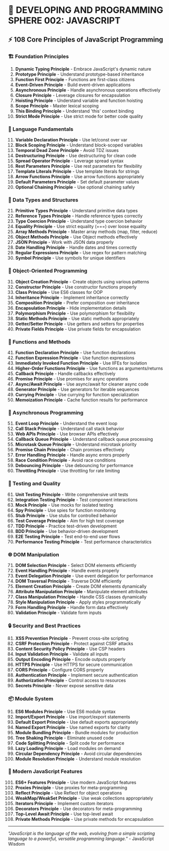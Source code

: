 # 🌟 DEVELOPING AND PROGRAMMING SPHERE 002: JAVASCRIPT

## ⚡ 108 Core Principles of JavaScript Programming

### 🏗️ Foundation Principles

1. **Dynamic Typing Principle** - Embrace JavaScript's dynamic nature
2. **Prototype Principle** - Understand prototype-based inheritance
3. **Function First Principle** - Functions are first-class citizens
4. **Event-Driven Principle** - Build event-driven applications
5. **Asynchronous Principle** - Handle asynchronous operations effectively
6. **Closure Principle** - Leverage closures for encapsulation
7. **Hoisting Principle** - Understand variable and function hoisting
8. **Scope Principle** - Master lexical scoping
9. **This Binding Principle** - Understand 'this' context binding
10. **Strict Mode Principle** - Use strict mode for better code quality

### 🎯 Language Fundamentals

11. **Variable Declaration Principle** - Use let/const over var
12. **Block Scoping Principle** - Understand block-scoped variables
13. **Temporal Dead Zone Principle** - Avoid TDZ issues
14. **Destructuring Principle** - Use destructuring for clean code
15. **Spread Operator Principle** - Leverage spread syntax
16. **Rest Parameters Principle** - Use rest parameters for flexibility
17. **Template Literals Principle** - Use template literals for strings
18. **Arrow Functions Principle** - Use arrow functions appropriately
19. **Default Parameters Principle** - Set default parameter values
20. **Optional Chaining Principle** - Use optional chaining safely

### 🧮 Data Types and Structures

21. **Primitive Types Principle** - Understand primitive data types
22. **Reference Types Principle** - Handle reference types correctly
23. **Type Coercion Principle** - Understand type coercion behavior
24. **Equality Principle** - Use strict equality (===) over loose equality
25. **Array Methods Principle** - Master array methods (map, filter, reduce)
26. **Object Methods Principle** - Use Object methods effectively
27. **JSON Principle** - Work with JSON data properly
28. **Date Handling Principle** - Handle dates and times correctly
29. **Regular Expressions Principle** - Use regex for pattern matching
30. **Symbol Principle** - Use symbols for unique identifiers

### 🎨 Object-Oriented Programming

31. **Object Creation Principle** - Create objects using various patterns
32. **Constructor Principle** - Use constructor functions properly
33. **Class Principle** - Use ES6 classes for OOP
34. **Inheritance Principle** - Implement inheritance correctly
35. **Composition Principle** - Prefer composition over inheritance
36. **Encapsulation Principle** - Hide implementation details
37. **Polymorphism Principle** - Use polymorphism for flexibility
38. **Static Methods Principle** - Use static methods appropriately
39. **Getter/Setter Principle** - Use getters and setters for properties
40. **Private Fields Principle** - Use private fields for encapsulation

### 🔧 Functions and Methods

41. **Function Declaration Principle** - Use function declarations
42. **Function Expression Principle** - Use function expressions
43. **Immediately Invoked Function Principle** - Use IIFEs for isolation
44. **Higher-Order Functions Principle** - Use functions as arguments/returns
45. **Callback Principle** - Handle callbacks effectively
46. **Promise Principle** - Use promises for async operations
47. **Async/Await Principle** - Use async/await for cleaner async code
48. **Generator Principle** - Use generators for iterable sequences
49. **Currying Principle** - Use currying for function specialization
50. **Memoization Principle** - Cache function results for performance

### 🚀 Asynchronous Programming

51. **Event Loop Principle** - Understand the event loop
52. **Call Stack Principle** - Understand call stack behavior
53. **Web APIs Principle** - Use browser APIs effectively
54. **Callback Queue Principle** - Understand callback queue processing
55. **Microtask Queue Principle** - Understand microtask priority
56. **Promise Chain Principle** - Chain promises effectively
57. **Error Handling Principle** - Handle async errors properly
58. **Race Condition Principle** - Avoid race conditions
59. **Debouncing Principle** - Use debouncing for performance
60. **Throttling Principle** - Use throttling for rate limiting

### 🧪 Testing and Quality

61. **Unit Testing Principle** - Write comprehensive unit tests
62. **Integration Testing Principle** - Test component interactions
63. **Mock Principle** - Use mocks for isolated testing
64. **Spy Principle** - Use spies for function monitoring
65. **Stub Principle** - Use stubs for controlled behavior
66. **Test Coverage Principle** - Aim for high test coverage
67. **TDD Principle** - Practice test-driven development
68. **BDD Principle** - Use behavior-driven development
69. **E2E Testing Principle** - Test end-to-end user flows
70. **Performance Testing Principle** - Test performance characteristics

### 🌐 DOM Manipulation

71. **DOM Selection Principle** - Select DOM elements efficiently
72. **Event Handling Principle** - Handle events properly
73. **Event Delegation Principle** - Use event delegation for performance
74. **DOM Traversal Principle** - Traverse DOM efficiently
75. **Element Creation Principle** - Create DOM elements dynamically
76. **Attribute Manipulation Principle** - Manipulate element attributes
77. **Class Manipulation Principle** - Handle CSS classes dynamically
78. **Style Manipulation Principle** - Apply styles programmatically
79. **Form Handling Principle** - Handle form data effectively
80. **Validation Principle** - Validate form inputs

### 🔒 Security and Best Practices

81. **XSS Prevention Principle** - Prevent cross-site scripting
82. **CSRF Protection Principle** - Protect against CSRF attacks
83. **Content Security Policy Principle** - Use CSP headers
84. **Input Validation Principle** - Validate all inputs
85. **Output Encoding Principle** - Encode outputs properly
86. **HTTPS Principle** - Use HTTPS for secure communication
87. **CORS Principle** - Configure CORS properly
88. **Authentication Principle** - Implement secure authentication
89. **Authorization Principle** - Control access to resources
90. **Secrets Principle** - Never expose sensitive data

### 📦 Module System

91. **ES6 Modules Principle** - Use ES6 module syntax
92. **Import/Export Principle** - Use import/export statements
93. **Default Export Principle** - Use default exports appropriately
94. **Named Export Principle** - Use named exports for clarity
95. **Module Bundling Principle** - Bundle modules for production
96. **Tree Shaking Principle** - Eliminate unused code
97. **Code Splitting Principle** - Split code for performance
98. **Lazy Loading Principle** - Load modules on demand
99. **Circular Dependency Principle** - Avoid circular dependencies
100. **Module Resolution Principle** - Understand module resolution

### 🚀 Modern JavaScript Features

101. **ES6+ Features Principle** - Use modern JavaScript features
102. **Proxies Principle** - Use proxies for meta-programming
103. **Reflect Principle** - Use Reflect for object operations
104. **WeakMap/WeakSet Principle** - Use weak collections appropriately
105. **Iterators Principle** - Implement custom iterators
106. **Decorators Principle** - Use decorators for meta-programming
107. **Top-Level Await Principle** - Use top-level await
108. **Private Methods Principle** - Use private methods for encapsulation

---

*"JavaScript is the language of the web, evolving from a simple scripting language to a powerful, versatile programming language."* - JavaScript Wisdom



